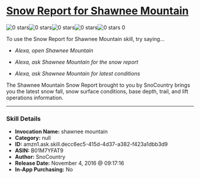 # [Snow Report for Shawnee Mountain](http://alexa.amazon.com/#skills/amzn1.ask.skill.decc6ec5-415d-4d37-a382-f423a1dbb3d9)
![0 stars](../../images/ic_star_border_black_18dp_1x.png)![0 stars](../../images/ic_star_border_black_18dp_1x.png)![0 stars](../../images/ic_star_border_black_18dp_1x.png)![0 stars](../../images/ic_star_border_black_18dp_1x.png)![0 stars](../../images/ic_star_border_black_18dp_1x.png) 0

To use the Snow Report for Shawnee Mountain skill, try saying...

* *Alexa, open Shawnee Mountain*

* *Alexa, ask Shawnee Mountain for the snow report*

* *Alexa, ask Shawnee Mountain for latest conditions*

The Shawnee Mountain Snow Report brought to you by SnoCountry brings you the latest snow fall, snow surface conditions,  base depth, trail, and lift operations information.

***

### Skill Details

* **Invocation Name:** shawnee mountain
* **Category:** null
* **ID:** amzn1.ask.skill.decc6ec5-415d-4d37-a382-f423a1dbb3d9
* **ASIN:** B01M7YFAT9
* **Author:** SnoCountry
* **Release Date:** November 4, 2016 @ 09:17:16
* **In-App Purchasing:** No
